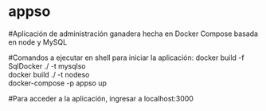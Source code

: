 # appso
#Aplicación de administración ganadera hecha en Docker Compose basada en node y MySQL

#Comandos a ejecutar en shell para iniciar la aplicación:
docker build -f SqlDocker ./ -t mysqlso   
docker build ./ -t nodeso   
docker-compose -p appso up   

#Para acceder a la aplicación, ingresar a localhost:3000   
